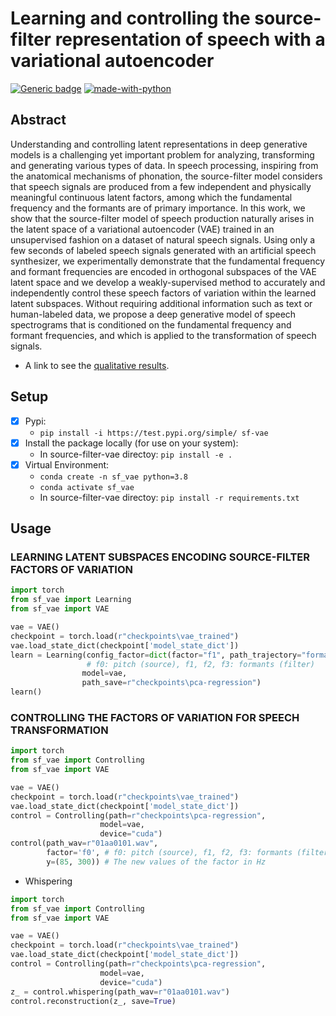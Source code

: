
# Learning and controlling the source-filter representation of speech with a variational autoencoder
[![Generic badge](https://img.shields.io/badge/<STATUS>-<in_progress>-<COLOR>.svg)](https://shields.io/)
[![made-with-python](https://img.shields.io/badge/Made%20with-Python-1f425f.svg)](https://www.python.org/)
## Abstract

Understanding and controlling latent representations in deep generative models is a challenging yet important problem 
for analyzing, transforming and generating various types of data. In speech processing, inspiring from the anatomical 
mechanisms of phonation, the source-filter model considers that speech signals are produced from a few independent and 
physically meaningful continuous latent factors, among which the fundamental frequency and the formants are of primary 
importance. In this work, we show that the source-filter model of speech production naturally arises in the latent space
of a variational autoencoder (VAE) trained in an unsupervised fashion on a dataset of natural speech signals. Using only
a few seconds of labeled speech signals generated with an artificial speech synthesizer, we experimentally demonstrate
that the fundamental frequency and formant frequencies are encoded in orthogonal subspaces of the VAE latent space and
we develop a weakly-supervised method to accurately and independently control these speech factors of variation within 
the learned latent subspaces. Without requiring additional information such as text or human-labeled data, we propose a
deep generative model of speech spectrograms that is conditioned on the fundamental frequency and formant frequencies,
and which is applied to the transformation of speech signals.

- A link to see the [qualitative results](https://tinyurl.com/iclr2022).


## Setup
- [x] Pypi:  
  - ```pip install -i https://test.pypi.org/simple/ sf-vae```
- [x] Install the package locally (for use on your system):  
  - In source-filter-vae directoy: ```pip install -e .```
- [x] Virtual Environment: 
  - ```conda create -n sf_vae python=3.8```
  - ```conda activate sf_vae```
  - In source-filter-vae directoy: ```pip install -r requirements.txt```

## Usage
### LEARNING LATENT SUBSPACES ENCODING SOURCE-FILTER FACTORS OF VARIATION 
```python
import torch
from sf_vae import Learning
from sf_vae import VAE

vae = VAE()
checkpoint = torch.load(r"checkpoints\vae_trained")
vae.load_state_dict(checkpoint['model_state_dict'])
learn = Learning(config_factor=dict(factor="f1", path_trajectory="formant_1\\f2-1600", dim=3),
                 # f0: pitch (source), f1, f2, f3: formants (filter)
                model=vae,
                path_save=r"checkpoints\pca-regression")
learn()
```

### CONTROLLING THE FACTORS OF VARIATION FOR SPEECH TRANSFORMATION
```python
import torch
from sf_vae import Controlling
from sf_vae import VAE

vae = VAE()
checkpoint = torch.load(r"checkpoints\vae_trained")
vae.load_state_dict(checkpoint['model_state_dict'])
control = Controlling(path=r"checkpoints\pca-regression",
                    model=vae,
                    device="cuda")
control(path_wav=r"01aa0101.wav", 
        factor='f0', # f0: pitch (source), f1, f2, f3: formants (filter)
        y=(85, 300)) # The new values of the factor in Hz
```

* Whispering
```python
import torch
from sf_vae import Controlling
from sf_vae import VAE

vae = VAE()
checkpoint = torch.load(r"checkpoints\vae_trained")
vae.load_state_dict(checkpoint['model_state_dict'])
control = Controlling(path=r"checkpoints\pca-regression",
                    model=vae,
                    device="cuda")
z_ = control.whispering(path_wav=r"01aa0101.wav")
control.reconstruction(z_, save=True)
```